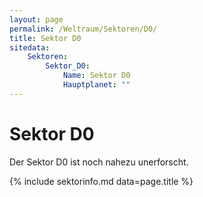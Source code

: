 ```yaml
---
layout: page
permalink: /Weltraum/Sektoren/D0/
title: Sektor D0
sitedata:
    Sektoren:
        Sektor_D0:
            Name: Sektor D0
            Hauptplanet: ""
---
```


# Sektor D0

Der Sektor D0 ist noch nahezu unerforscht.

{% include sektorinfo.md data=page.title %}
